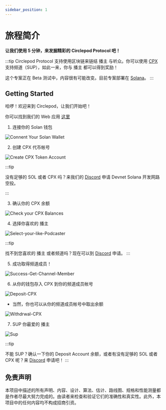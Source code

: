 ```yaml
---
sidebar_position: 1
---
```


# 旅程简介

**让我们使用 5 分钟，来发掘精彩的 Circlepod Protocol 吧！**

:::tip
Circlepod Protocol 支持使用区块链来链结 播主 与听众。你可以使用 [CPX](/docs/tokenomics) 支持频道（SUP），如此一来，你与 播主 都可以得到奖励！

这个专案正在 Beta 测试中，内容很有可能改变。目前专案部署在 [Solana](https://solana.com/)。
:::

## Getting Started

哈啰！欢迎来到 Circlepod，让我们开始吧！

你可以找到我们的 Web 应用 [这里](/docs/links)

1. 连接你的 Solan 钱包

![Connent Your Solan Wallet](/img/tutorial/Connent-Your-Solan-Wallet.png)

2. 创建 CPX 代币帐号

![Create CPX Token Account](/img/tutorial/Create-CPX-Token-Account.png)

:::tip

没有足够的 SOL 或者 CPX 吗？来我们的 [Discord](https://discord.gg/4rTM9tRV8s) 申请 Devnet Solana 开发网路空投。

:::

3. 确认你的 CPX 余额

![Check your CPX Balances](/img/tutorial/Look-for-your-CPX-Balances.png)

4. 选择你喜欢的 播主

![Select-your-like-Podcaster](/img/tutorial/Select-your-like-Podcaster.png)

:::tip

找不到您喜欢的 播主 或者频道吗？现在可以到 [Discord](https://discord.gg/6ACR6uDJTC) 申请。
:::

5. 成功取得频道成员！

![Success-Get-Channel-Member](/img/tutorial/Success-Get-Channel-Member.png)


6. 从你的钱包存入 CPX 到你的频道成员帐号

![Deposit-CPX](/img/tutorial/Deposit-CPX.png)

* 当然，你也可以从你的频道成员帐号中取出余额

![Withdrwal-CPX](/img/tutorial/Withdrwal-CPX.png)

7. SUP 你最爱的 播主

![Sup](/img/tutorial/Sup.png)

:::tip

不能 SUP？确认一下你的 Deposit Account 余额，或者有没有足够的 SOL 或者 CPX 呢？来 [Discord](https://discord.gg/4rTM9tRV8s) 申请吧！
:::

## 免责声明

本项目中描述的所有声明、内容、设计、算法、估计、路线图、规格和性能测量都是作者尽最大努力完成的。由读者来检查和验证它们的准确性和真实性。此外，本项目中的任何内容均不构成招商引资。
